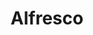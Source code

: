 ---
facebook: https://facebook.com/alfrescosoftware
git: https://github.com/Alfresco
linkedin: https://linkedin.com/company/alfresco
logohandle: alfresco
sort: alfresco
title: Alfresco
twitter: https://x.com/alfresco
website: https://www.alfresco.com/
wikipedia: https://en.wikipedia.org/wiki/Alfresco_(software)
---